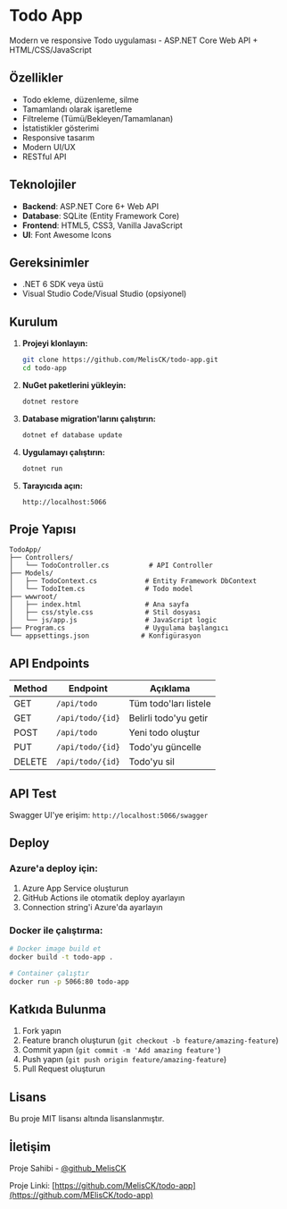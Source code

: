 # Todo App

Modern ve responsive Todo uygulaması - ASP.NET Core Web API + HTML/CSS/JavaScript

##  Özellikler

-  Todo ekleme, düzenleme, silme
-  Tamamlandı olarak işaretleme
-  Filtreleme (Tümü/Bekleyen/Tamamlanan)
-  İstatistikler gösterimi
-  Responsive tasarım
-  Modern UI/UX
-  RESTful API

##  Teknolojiler

- **Backend**: ASP.NET Core 6+ Web API
- **Database**: SQLite (Entity Framework Core)
- **Frontend**: HTML5, CSS3, Vanilla JavaScript
- **UI**: Font Awesome Icons

##  Gereksinimler

- .NET 6 SDK veya üstü
- Visual Studio Code/Visual Studio (opsiyonel)

##  Kurulum

1. **Projeyi klonlayın:**
   ```bash
   git clone https://github.com/MelisCK/todo-app.git
   cd todo-app
   ```

2. **NuGet paketlerini yükleyin:**
   ```bash
   dotnet restore
   ```

3. **Database migration'larını çalıştırın:**
   ```bash
   dotnet ef database update
   ```

4. **Uygulamayı çalıştırın:**
   ```bash
   dotnet run
   ```

5. **Tarayıcıda açın:**
   ```
   http://localhost:5066
   ```

##  Proje Yapısı

```
TodoApp/
├── Controllers/
│   └── TodoController.cs          # API Controller
├── Models/
│   ├── TodoContext.cs            # Entity Framework DbContext
│   └── TodoItem.cs               # Todo model
├── wwwroot/
│   ├── index.html                # Ana sayfa
│   ├── css/style.css             # Stil dosyası
│   └── js/app.js                 # JavaScript logic
├── Program.cs                    # Uygulama başlangıcı
└── appsettings.json             # Konfigürasyon

```

##  API Endpoints

| Method | Endpoint | Açıklama |
|--------|----------|----------|
| GET | `/api/todo` | Tüm todo'ları listele |
| GET | `/api/todo/{id}` | Belirli todo'yu getir |
| POST | `/api/todo` | Yeni todo oluştur |
| PUT | `/api/todo/{id}` | Todo'yu güncelle |
| DELETE | `/api/todo/{id}` | Todo'yu sil |

##  API Test

Swagger UI'ye erişim: `http://localhost:5066/swagger`

##  Deploy

### Azure'a deploy için:
1. Azure App Service oluşturun
2. GitHub Actions ile otomatik deploy ayarlayın
3. Connection string'i Azure'da ayarlayın

### Docker ile çalıştırma:
```bash
# Docker image build et
docker build -t todo-app .

# Container çalıştır
docker run -p 5066:80 todo-app
```

##  Katkıda Bulunma

1. Fork yapın
2. Feature branch oluşturun (`git checkout -b feature/amazing-feature`)
3. Commit yapın (`git commit -m 'Add amazing feature'`)
4. Push yapın (`git push origin feature/amazing-feature`)
5. Pull Request oluşturun

##  Lisans

Bu proje MIT lisansı altında lisanslanmıştır.

##  İletişim

Proje Sahibi - [@github_MelisCK](https://github.com/MelisCK)

Proje Linki: [https://github.com/MelisCK/todo-app](https://github.com/MElisCK/todo-app)